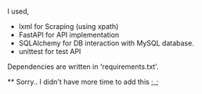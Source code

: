 I used,
- lxml for Scraping (using xpath)
- FastAPI for API implementation
- SQLAlchemy for DB interaction with MySQL database.
- unittest for test API

Dependencies are written in 'requirements.txt'.


** Sorry.. I didn't have more time to add this ;_;
